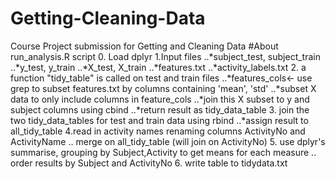 # Getting-Cleaning-Data
Course Project submission for Getting and Cleaning Data
#About run_analysis.R script
0. Load dplyr
1.Input files
..*subject_test, subject_train
..*y_test, y_train
..*X_test, X_train
..*features.txt
..*activity_labels.txt
2. a function "tidy_table" is called on test and train files
..*features_cols<- use grep to subset features.txt by columns containing 'mean', 'std'
..*subset X data to only include columns in feature_cols
..*join this X subset to y and subject columns using cbind
..*return result as tidy_data_table
3. join the two tidy_data_tables for test and train data using rbind
..*assign result to all_tidy_table
4.read in activity names renaming columns ActivityNo and ActivityName
.. merge on all_tidy_table (will join on ActivityNo)
5. use dplyr's summarise, grouping by Subject,Activity to get means for each measure
.. order results by Subject and ActivityNo
6. write table to tidydata.txt
